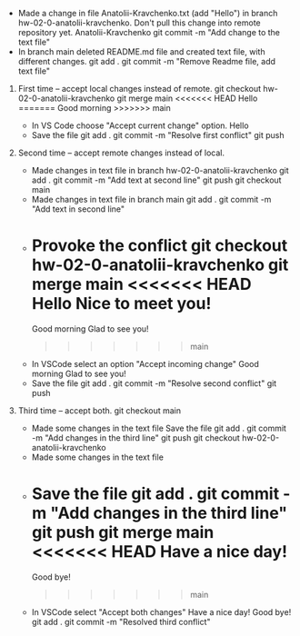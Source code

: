 - Made a change in file Anatolii-Kravchenko.txt (add "Hello") in branch hw-02-0-anatolii-kravchenko. Don't pull this change into remote repository yet.
    Anatolii-Kravchenko
    git commit -m "Add change to the text file"
- In branch main deleted README.md file and created text file, with different changes.
    git add .
    git commit -m "Remove Readme file, add text file"

1. First time – accept local changes instead of remote.
    git checkout hw-02-0-anatolii-kravchenko
    git merge main
        <<<<<<< HEAD
        Hello
        =======
        Good morning
        >>>>>>> main
    - In VS Code choose "Accept current change" option.
        Hello
    - Save the file
    git add .
    git commit -m "Resolve first conflict"
    git push

2. Second time – accept remote changes instead of local.
    - Made changes in text file in branch hw-02-0-anatolii-kravchenko
    git add .
    git commit -m "Add text at second line"
    git push
    git checkout main
    - Made changes in text file in branch main
    git add .
    git commit -m "Add text in second line"
    - Provoke the conflict 
    git checkout hw-02-0-anatolii-kravchenko
    git merge main
        <<<<<<< HEAD
        Hello
        Nice to meet you!
        =======
        Good morning
        Glad to see you!
        >>>>>>> main
    - In VSCode select an option "Accept incoming change"
        Good morning
        Glad to see you!
    - Save the file
    git add .
    git commit -m "Resolve second conflict"
    git push

3. Third time – accept both.
    git checkout main
    - Made some changes in the text file
    Save the file
    git add .
    git commit -m "Add changes in the third line"
    git push
    git checkout hw-02-0-anatolii-kravchenko
    - Made some changes in the text file
    - Save the file
    git add .
    git commit -m "Add changes in the third line"
    git push
    git merge main
        <<<<<<< HEAD
        Have a nice day!
        =======
        Good bye!
        >>>>>>> main
    - In VSCode select "Accept both changes"
        Have a nice day!
        Good bye!
    git add .
    git commit -m "Resolved third conflict"    
    